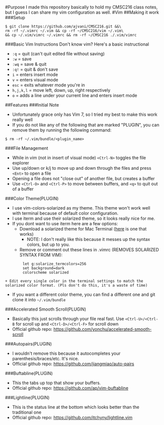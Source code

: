 #Purpose
I made this repository basically to hold my CMSC216 class notes, but I guess I can share my vim configuration as well. 
#Vim
##Making it work
###Setup
```
$ git clone https://github.com/ajvani/CMSC216.git &&\
rm -rf ~/.vimrc ~/.vim && cp -rf ~/CMSC216/vim ~/.vim\
&& cp ~/.vim/vimrc ~/.vimrc && rm -rf ~/CMSC216 ./.vim/vimrc
```

###Basic Vim Instructions
Don't know vim? Here's a basic instructional
- `:q` = quit (can't quit edited file without saving)
- `:w` = save
- `:wq` = save & quit
- `:q!` = quit & don't save
- `i` = enters insert mode
- `v` = enters visual mode
- `esc` = exits whatever mode you're in
- `h,j,k,l` = move left, down, up, right respectively
- `o` = adds a line under your current line and enters insert mode

##Features
###Initial Note
- Unfortunately grace only has Vim 7, so I tried my best to make this work really well
- If you do not like any of the following that are marked "PLUGIN", you can remove them by running the following command: 
```
$ rm -rf ~/.vim/bundle/<plugin_name>
```

###File Management
- While in vim (not in insert of visual mode) `<Ctrl-N>` toggles the file explorer
- Use up/down or k/j to move up and down through the files and press `<Ent>` to open a file
- Opening a file does not "close out" of another file, but creates a buffer
- Use `<Ctrl-O>` and `<Ctrl-P>` to move between buffers, and `<q>` to quit out of a buffer

###Color Theme(PLUGIN)
- I use vim-colors-solarized as my theme. This theme won't work well with terminal because of default color configuration. 
- I use iterm and use their solarized theme, so it looks really nice for me.
- If you dont want to use iterm here are a few options: 
    + Download a solarized theme for Mac Terminal ([here](https://github.com/tomislav/osx-terminal.app-colors-solarized) is one that works)
        * NOTE: I don't really like this because it messes up the syntax colors, but up to you. 
    + Remove or comment out these lines in .vimrc (REMOVES SOLARIZED SYNTAX FROM VIM):
``` 
        let g:solarize_termcolors=256
        set background=dark
        colorscheme solarized
```
    + Edit every single color in the terminal settings to match the solarized color format. (Pls don't do this, it's a waste of time)
- If you want a different color theme, you can find a different one and git clone it into `~/.vim/bundle`

###Accelerated Smooth Scroll(PLUGIN)
- Basically this just scrolls through your file real fast. Use `<Ctrl-U>/<Ctrl-B` for scroll up and `<Ctrl-D>/<Ctrl-F>` for scroll down
- Official github repo: https://github.com/yonchu/accelerated-smooth-scroll

###Autopairs(PLUGIN)
- I wouldn't remove this because it autocompletes your parenthesis/braces/etc. It's nice. 
- Official github repo: https://github.com/jiangmiao/auto-pairs

###Buftabline(PLUGIN)
- This the tabs up top that show your buffers.
- Official github repo: https://github.com/ap/vim-buftabline

###Lightline(PLUGIN)
- This is the status line at the bottom which looks better than the traditional one
- Official github repo: https://github.com/itchyny/lightline.vim
